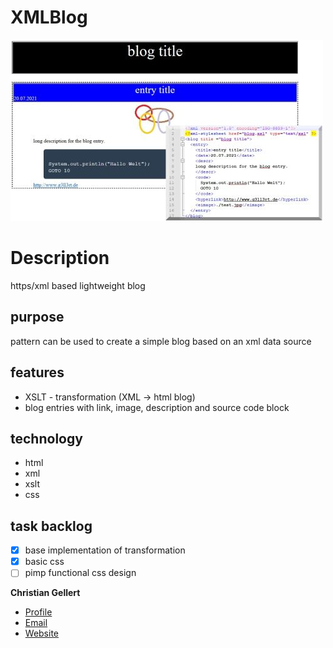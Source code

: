 # XMLBlog
![LOGO](img/screenshot.png)

# Description 
https/xml based lightweight blog 

## purpose
pattern can  be used to create a simple blog based on an xml data source
	
## features
* XSLT - transformation (XML -> html blog)
* blog entries with link, image, description and source code block
	
## technology
* html
* xml
* xslt
* css
	
## task backlog
- [x] base implementation of transformation
- [x] basic css
- [ ] pimp functional css design

**Christian Gellert**

- [Profile](https://github.com/fuerchtegottt "Christian Gellert")
- [Email](mailto:christian.gellert@web.de?subject=Hi% "Hi!")
- [Website](http://www.g3ll3rt.de "Welcome")